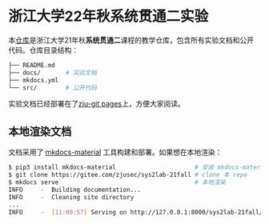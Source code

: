 # 浙江大学22年秋系统贯通二实验

本[仓库](https://gitee.com/zjusec/sys2lab-21fall)是浙江大学21年秋**系统贯通二**课程的教学仓库，包含所有实验文档和公开代码。仓库目录结构：

```bash
├── README.md
├── docs/       # 实验文档   
├── mkdocs.yml
└── src/        # 公开代码
```

实验文档已经部署在了[zju-git pages](http://zju-sys.pages.zjusct.io/sys2lab-22fall-stu/)上，方便大家阅读。


## 本地渲染文档

文档采用了 [mkdocs-material](https://squidfunk.github.io/mkdocs-material/) 工具构建和部署。如果想在本地渲染：

```bash
$ pip3 install mkdocs-material                      # 安装 mkdocs-material
$ git clone https://gitee.com/zjusec/sys2lab-21fall # clone 本 repo
$ mkdocs serve                                      # 本地渲染
INFO     -  Building documentation...
INFO     -  Cleaning site directory
...
INFO     -  [11:00:57] Serving on http://127.0.0.1:8000/sys2lab-21fall/
```
